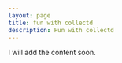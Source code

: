 ```yaml
---
layout: page
title: fun with collectd
description: Fun with collectd
---
```


I will add the content soon.

